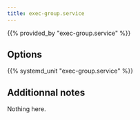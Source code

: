 ```yaml
---
title: exec-group.service
---
```


{{% provided_by "exec-group.service" %}}

## Options

{{% systemd_unit "exec-group.service" %}}

## Additionnal notes

Nothing here.
